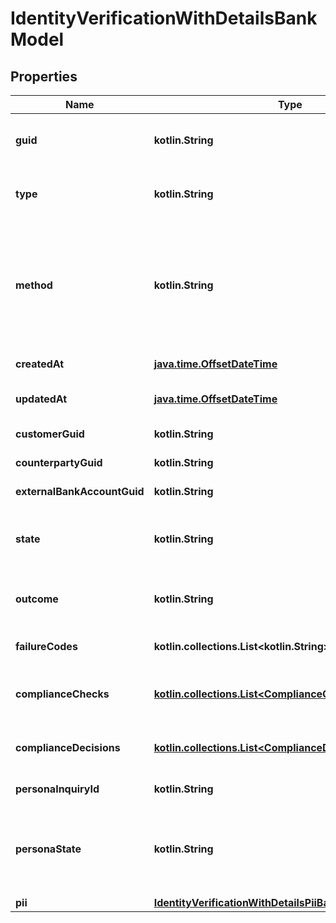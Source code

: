 
# IdentityVerificationWithDetailsBankModel

## Properties
Name | Type | Description | Notes
------------ | ------------- | ------------- | -------------
**guid** | **kotlin.String** | Auto-generated unique identifier for the identity verification. |  [optional]
**type** | **kotlin.String** | The identity verification type; one of kyc, bank_account, or counterparty. |  [optional]
**method** | **kotlin.String** | The identity verification method; one of attested, document_submission, id_and_selfie, tax_id_and_selfie, business_registration, attested_ownership, account_ownership, or watchlists. |  [optional]
**createdAt** | [**java.time.OffsetDateTime**](java.time.OffsetDateTime.md) | ISO8601 datetime the record was created at. |  [optional]
**updatedAt** | [**java.time.OffsetDateTime**](java.time.OffsetDateTime.md) | ISO8601 datetime the record was last updated at. |  [optional]
**customerGuid** | **kotlin.String** | The identity verification&#39;s identifier. |  [optional]
**counterpartyGuid** | **kotlin.String** | The identity verification&#39;s identifier. |  [optional]
**externalBankAccountGuid** | **kotlin.String** | The identity verification&#39;s identifier. |  [optional]
**state** | **kotlin.String** | The identity verification state; one of storing, waiting, pending, reviewing, expired, or completed. |  [optional]
**outcome** | **kotlin.String** | The identity verification outcome; one of passed or failed. |  [optional]
**failureCodes** | **kotlin.collections.List&lt;kotlin.String&gt;** | The reason codes explaining the outcome. |  [optional]
**complianceChecks** | [**kotlin.collections.List&lt;ComplianceCheckBankModel&gt;**](ComplianceCheckBankModel.md) | The compliance checks associated with the identity verification. |  [optional]
**complianceDecisions** | [**kotlin.collections.List&lt;ComplianceDecisionBankModel&gt;**](ComplianceDecisionBankModel.md) | The compliance decisions associated with the identity verification. |  [optional]
**personaInquiryId** | **kotlin.String** | The Persona identifier of the backing inquiry. |  [optional]
**personaState** | **kotlin.String** | The Persona state of the backing inquiry; one of waiting, pending, reviewing, processing, expired, completed, or unknown. |  [optional]
**pii** | [**IdentityVerificationWithDetailsPiiBankModel**](IdentityVerificationWithDetailsPiiBankModel.md) |  |  [optional]



